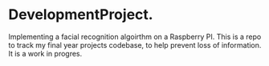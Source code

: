 # DevelopmentProject.
Implementing a facial recognition algoirthm on a Raspberry PI.
This is a repo to track my final year projects codebase, to help prevent loss of information. It is a work in progres.
